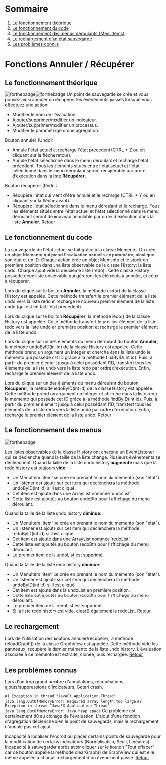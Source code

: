 # Sommaire
1. [Le fonctionnement théorique](#Le-fonctionnement-théorique)
2. [Le fonctionnement du code](#Le-fonctionnement-du-code)
3. [Le fonctionnement des menus déroulants (MenuItems)](#Le-fonctionnement-des-menus)
4. [Le rechargement d'un état sauvegardé](#Le-rechargement)
5. [Les problèmes connus](#Les-problèmes-connus)

# Fonctions Annuler / Récupérer
## Le fonctionnement théorique

![forthebadge](https://forthebadge.com/images/badges/powered-by-coffee.svg)![forthebadge](https://forthebadge.com/images/badges/made-with-java.svg)
Un point de sauvegarde se crée et vous pouvez ainsi annuler ou récupérer les événements passés lorsque vous effectuez une action:
- Modifier le nom de l'évaluation.
- Ajouter/supprimer/modifier un indicateur.
- Ajouter/supprimer/modifier un processus.
- Modifier le paramètrage d'une agrégation.

Bouton annuler (Undo):
- Annule l'état actuel et recharge l'état précédent (CTRL + Z ou en cliquant sur la flèche retour).
- Annule l'état sélectionné dans le menu déroulant et recharge l'état précédent.
Tous les éléments situés entre l'état actuel et l'état sélectionné dans le menu déroulant seront récupérable par ordre d’exécution dans la liste **Récupérer**.

Bouton récupérer (Redo):
- Récupère l'état qui vient d'être annulé et le recharge (CTRL + Y ou en cliquant sur la flèche avant).
- Récupère l'état sélectionné dans le menu déroulant et le recharge.
Tous les éléments situés entre l'état actuel et l'état sélectionné dans le menu déroulant seront de nouveau annulable par ordre d'exécution dans la liste **Annuler**.
[Retour](#Sommaire)

## Le fonctionnement du code

 La sauvegarde de l'état actuel se fait grâce à la classe Memento.
 On crée un objet Memento qui prend l'évaluation actuelle en paramètre, ainsi que son état et un ID.
 Chaque action crée un objet Memento et le stock en première position dans une liste observable de la classe History: la liste undo. Chaque ajout vide la deuxième liste (redo) .
 Cette classe History possède deux liste observable qui géreront les éléments à annuler, et ceux à récupérer.
 
 Lors du clique sur le bouton **Annuler**, la méthode undo() de la classe History est appelée.
 Cette méthode transfert le premier élément de la liste undo vers la liste redo et recharge le nouveau premier élément de la liste undo (qui est en fait l'état précédent).

Lors du clique sur le bouton **Récupérer**, la méthode redo() de la classe History est appelée.
Cette méthode transfert le premier élément de la liste redo vers la liste undo en première position et recharge le premier élément de la liste undo.

Lors du clique sur un des éléments du menu déroulant du bouton **Annuler**, la méthode undoByID(int id) de la classe History est appelée.
Cette méthode prend un argument un Integer et cherche dans la liste undo le mémento qui possède cet ID grâce à la méthode findByID(int id).
Puis, à partir du premier élément jusqu’à celui possédant l'ID, transfert tous les éléments de la liste undo vers la liste redo par ordre d'exécution.
Enfin, recharge le premier élément de la liste undo.

Lors du clique sur un des éléments du menu déroulant du bouton **Récupérer**, la méthode redoByID(int id) de la classe History est appelée.
Cette méthode prend un argument un Integer et cherche dans la liste redo le mémento qui possède cet ID grâce à la méthode findByID(int id).
Puis, à partir du premier élément jusqu’à celui possédant l'ID, transfert tous les éléments de la liste redo vers la liste undo par ordre d'exécution.
Enfin, recharge le premier élément de la liste undo.
[Retour](#Sommaire)

## Le fonctionnement des menus
![forthebadge](https://forthebadge.com/images/badges/powered-by-black-magic.svg)

Les listes observables de la classe History ont chacune un EventListener qui se déclenche quand la taille de la liste change.
Plusieurs événements se déclenchent.
Quand la taille de la liste undo history **augmente** mais que la redo history est toujours **vide**:

- Un MenuItem 'item' se crée en prenant le nom du mémento (son "état").
- Un listener est ajouté sur cet item qui déclenchera la méthode undoByID(int id) si il est cliqué.
- Cet item est ajouté dans une ArrayList nommée 'undoList'.
- Cette liste est ajoutée au bouton undoBtn pour l'affichage du menu déroulant.

Quand la taille de la liste undo history **diminue**:

- Un MenuItem 'item' se crée en prenant le nom du mémento (son "état").
- Un listener est ajouté sur cet item qui déclenchera la méthode redoByID(int id) si il est cliqué.
- Cet item est ajouté dans une ArrayList nommée 'redoList'.
- Cette liste est ajoutée au bouton redoBtn pour l'affichage du menu déroulant.
- Le premier item de la undoList est supprimé.

 Quand la taille de la liste redo history **diminue**:

- Un MenuItem 'item' se crée en prenant le nom du mémento (son "état").
- Un listener est ajouté sur cet item qui déclenchera la méthode undoByID(int id) si il est cliqué.
- Cet item est ajouté dans la undoList en première position.
- Cette liste est ajoutée au bouton redoBtn pour l'affichage du menu déroulant.
- Le premier item de la redoList est supprimé.
- Si la liste redo history est vide, clear() également la redoList.
[Retour](#Sommaire)

## Le rechargement

Lors de l'utilisation des boutons annuler/récupérer, la méthode reloadGraph() de la classe GraphView est appelée. Cette méthode vide les panneaux, récupère le dernier mémento de la liste undo history.
L’évaluation associée à ce mémento est extraite, clonée, puis rechargée.
[Retour](#Sommaire)


## Les problèmes connus

Lors d'un trop grand nombre d'annulations, récupérations, ajouts/suppressions d'indicateurs, Getari crash.

`#1 Exception in thread "JavaFX Application Thread" java.lang.OutOfMemoryError: Required array length too large`
`#2 Exception in thread "JavaFX Application Thread" java.lang.OutOfMemoryError: Java heap space`
Ce problème est certainement dû au clonage de l'évaluation.
L'ajout d'une fonction d'agrégation déclenche bien le point de sauvegarde, mais le rechargement n'annule pas cet ajout.

Incapacité à localiser l'endroit où placer certains points de sauvegarde pour la modification de certains indicateurs (Normalisation, Seuil, Linéaires).
Incapacité à sauvegarder après avoir cliquer sur le bouton "Tout effacer" car ce bouton appelle la méthode clearGraph() de GraphView qui est elle même appelée à chaque rechargement d'un événement passé.
[Retour](#Sommaire)


